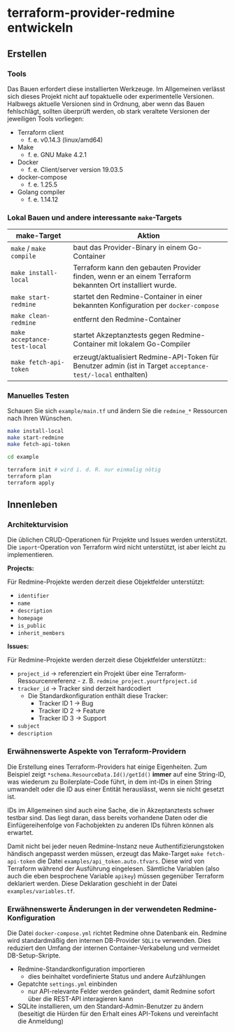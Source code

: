 # terraform-provider-redmine entwickeln

## Erstellen

### Tools

Das Bauen erfordert diese installierten Werkzeuge. Im Allgemeinen verlässt sich dieses Projekt nicht auf topaktuelle oder experimentelle Versionen. Halbwegs aktuelle Versionen sind in Ordnung, aber wenn das Bauen fehlschlägt, sollten überprüft werden, ob stark veraltete Versionen der jeweiligen Tools vorliegen:

- Terraform client
   - f. e. v0.14.3 (linux/amd64)
- Make
   - f. e. GNU Make 4.2.1
- Docker
   - f. e. Client/server version 19.03.5
- docker-compose
   - f. e. 1.25.5
- Golang compiler
   - f. e. 1.14.12

### Lokal Bauen und andere interessante `make`-Targets

make-Target | Aktion
------------|-------
`make` / `make compile` | baut das Provider-Binary in einem Go-Container
`make install-local` | Terraform kann den gebauten Provider finden, wenn er an einem Terraform bekannten Ort installiert wurde.
`make start-redmine` | startet den Redmine-Container in einer bekannten Konfiguration per `docker-compose`
`make clean-redmine` | entfernt den Redmine-Container
`make acceptance-test-local` | startet Akzeptanztests gegen Redmine-Container mit lokalem Go-Compiler
`make fetch-api-token` | erzeugt/aktualisiert Redmine-API-Token für Benutzer admin (ist in Target `acceptance-test/-local` enthalten) 

### Manuelles Testen

Schauen Sie sich `example/main.tf` und ändern Sie die `redmine_*` Ressourcen nach Ihren Wünschen. 

```bash
make install-local
make start-redmine
make fetch-api-token

cd example

terraform init # wird i. d. R. nur einmalig nötig
terraform plan
terraform apply
```

## Innenleben

### Architekturvision 

Die üblichen CRUD-Operationen für Projekte und Issues werden unterstützt. Die `import`-Operation von Terraform wird nicht unterstützt, ist aber leicht zu implementieren.

**Projects:**

Für Redmine-Projekte werden derzeit diese Objektfelder unterstützt:

- `identifier`
- `name`
- `description`
- `homepage`
- `is_public`
- `inherit_members`

**Issues:**

Für Redmine-Projekte werden derzeit diese Objektfelder unterstützt::

- `project_id` -> referenziert ein Projekt über eine Terraform-Ressourcenreferenz
      - z. B. `redmine_project.yourtfproject.id`
- `tracker_id` -> Tracker sind derzeit hardcodiert 
   - Die Standardkonfiguration enthält diese Tracker:
      - Tracker ID 1 -> Bug
      - Tracker ID 2 -> Feature
      - Tracker ID 3 -> Support
- `subject`
- `description`

### Erwähnenswerte Aspekte von Terraform-Providern

Die Erstellung eines Terraform-Providers hat einige Eigenheiten. Zum Beispiel zeigt `*schema.ResourceData.Id()/getId()` **immer** auf eine String-ID, was wiederum zu Boilerplate-Code führt, in dem int-IDs in einen String umwandelt oder die ID aus einer Entität herauslässt, wenn sie nicht gesetzt ist.

IDs im Allgemeinen sind auch eine Sache, die in Akzeptanztests schwer testbar sind. Das liegt daran, dass bereits vorhandene Daten oder die Einfügereihenfolge von Fachobjekten zu anderen IDs führen können als erwartet.

Damit nicht bei jeder neuen Redmine-Instanz neue Authentifizierungstoken händisch angepasst werden müssen, erzeugt das Make-Target `make fetch-api-token` die Datei `examples/api_token.auto.tfvars`. Diese wird von Terraform während der Ausführung eingelesen. Sämtliche Variablen (also auch die eben besprochene Variable `apikey`) müssen gegenüber Terraform deklariert werden. Diese Deklaration geschieht in der Datei `examples/variables.tf`.

### Erwähnenswerte Änderungen in der verwendeten Redmine-Konfiguration

Die Datei `docker-compose.yml` richtet Redmine ohne Datenbank ein. Redmine wird standardmäßig den internen DB-Provider `SQLite` verwenden. Dies reduziert den Umfang der internen Container-Verkabelung und vermeidet DB-Setup-Skripte.

- Redmine-Standardkonfiguration importieren
    - dies beinhaltet vordefinierte Status und andere Aufzählungen
- Gepatchte `settings.yml` einbinden
    - nur API-relevante Felder werden geändert, damit Redmine sofort über die REST-API interagieren kann
- SQLite installieren, um den Standard-Admin-Benutzer zu ändern (beseitigt die Hürden für den Erhalt eines API-Tokens und vereinfacht die Anmeldung)
